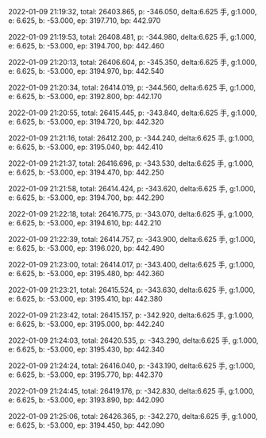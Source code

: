 2022-01-09 21:19:32, total: 26403.865, p: -346.050, delta:6.625 手, g:1.000, e: 6.625, b: -53.000, ep: 3197.710, bp: 442.970

2022-01-09 21:19:53, total: 26408.481, p: -344.980, delta:6.625 手, g:1.000, e: 6.625, b: -53.000, ep: 3194.700, bp: 442.460

2022-01-09 21:20:13, total: 26406.604, p: -345.350, delta:6.625 手, g:1.000, e: 6.625, b: -53.000, ep: 3194.970, bp: 442.540

2022-01-09 21:20:34, total: 26414.019, p: -344.560, delta:6.625 手, g:1.000, e: 6.625, b: -53.000, ep: 3192.800, bp: 442.170

2022-01-09 21:20:55, total: 26415.445, p: -343.840, delta:6.625 手, g:1.000, e: 6.625, b: -53.000, ep: 3194.720, bp: 442.320

2022-01-09 21:21:16, total: 26412.200, p: -344.240, delta:6.625 手, g:1.000, e: 6.625, b: -53.000, ep: 3195.040, bp: 442.410

2022-01-09 21:21:37, total: 26416.696, p: -343.530, delta:6.625 手, g:1.000, e: 6.625, b: -53.000, ep: 3194.470, bp: 442.250

2022-01-09 21:21:58, total: 26414.424, p: -343.620, delta:6.625 手, g:1.000, e: 6.625, b: -53.000, ep: 3194.700, bp: 442.290

2022-01-09 21:22:18, total: 26416.775, p: -343.070, delta:6.625 手, g:1.000, e: 6.625, b: -53.000, ep: 3194.610, bp: 442.210

2022-01-09 21:22:39, total: 26414.757, p: -343.900, delta:6.625 手, g:1.000, e: 6.625, b: -53.000, ep: 3196.020, bp: 442.490

2022-01-09 21:23:00, total: 26414.017, p: -343.400, delta:6.625 手, g:1.000, e: 6.625, b: -53.000, ep: 3195.480, bp: 442.360

2022-01-09 21:23:21, total: 26415.524, p: -343.630, delta:6.625 手, g:1.000, e: 6.625, b: -53.000, ep: 3195.410, bp: 442.380

2022-01-09 21:23:42, total: 26415.157, p: -342.920, delta:6.625 手, g:1.000, e: 6.625, b: -53.000, ep: 3195.000, bp: 442.240

2022-01-09 21:24:03, total: 26420.535, p: -343.290, delta:6.625 手, g:1.000, e: 6.625, b: -53.000, ep: 3195.430, bp: 442.340

2022-01-09 21:24:24, total: 26416.040, p: -343.190, delta:6.625 手, g:1.000, e: 6.625, b: -53.000, ep: 3195.770, bp: 442.370

2022-01-09 21:24:45, total: 26419.176, p: -342.830, delta:6.625 手, g:1.000, e: 6.625, b: -53.000, ep: 3193.890, bp: 442.090

2022-01-09 21:25:06, total: 26426.365, p: -342.270, delta:6.625 手, g:1.000, e: 6.625, b: -53.000, ep: 3194.450, bp: 442.090